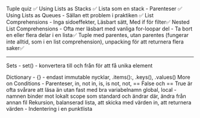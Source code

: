 Tuple quiz ✅
Using Lists as Stacks ✅
Lista som en stack - Parenteser ✅
Using Lists as Queues - Sällan ett problem i praktiken ✅
List Comprehensions - Inga sidoeffekter, Läsbart sätt, Med if för filter✅
Nested List Comprehensions - Ofta mer läsbart med vanliga for-loopar
del - Ta bort en eller flera delar i en lista✅
Tuple med parentes, utan parentes (fungerar inte alltid, som i en list comprehension), unpacking för att returnera flera saker✅

---

Sets - set() - konvertera till och från för att få unika element


Dictionary - {} - endast immutable nycklar, .items():, .keys(), .values()
More on Conditions - Parenteser, in, not in, is, is not, not, == False och == True är ofta svårare att läsa än utan fast med bra variabelnamn
global, local - namnen binder mot lokalt scope som standard och ändrar där, ändra från annan fil
Rekursion, balanserad lista, att skicka med värden in, att returnera värden - Indentering i en punktlista
